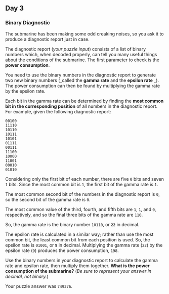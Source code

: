 ## Day 3

### Binary Diagnostic

The submarine has been making some odd creaking noises, so you ask it to produce a 
diagnostic report just in case.

The diagnostic report (_your puzzle input_) consists of a list of binary numbers 
which, when decoded properly, can tell you many useful things about the conditions 
of the submarine. The first parameter to check is the **power consumption**.

You need to use the binary numbers in the diagnostic report to generate two new binary 
numbers (_called the **gamma rate** and the **epsilon rate** _). The power consumption 
can then be found by multiplying the gamma rate by the epsilon rate.

Each bit in the gamma rate can be determined by finding the **most common bit in the 
corresponding position** of all numbers in the diagnostic report. For example, given 
the following diagnostic report:

```
00100
11110
10110
10111
10101
01111
00111
11100
10000
11001
00010
01010
```

Considering only the first bit of each number, there are five `0` bits and seven `1` 
bits. Since the most common bit is `1`, the first bit of the gamma rate is `1`.

The most common second bit of the numbers in the diagnostic report is `0`, so the 
second bit of the gamma rate is `0`.

The most common value of the third, fourth, and fifth bits are `1`, `1`, and `0`, 
respectively, and so the final three bits of the gamma rate are `110`.

So, the gamma rate is the binary number `10110`, or **`22`** in decimal.

The epsilon rate is calculated in a similar way; rather than use the most common 
bit, the least common bit from each position is used. So, the epsilon rate is `01001`, 
or **`9`** in decimal. Multiplying the gamma rate (`22`) by the epsilon rate (`9`) 
produces the power consumption, `198`.

Use the binary numbers in your diagnostic report to calculate the gamma rate and 
epsilon rate, then multiply them together. **What is the power consumption of the 
submarine?** (_Be sure to represent your answer in decimal, not binary._)

Your puzzle answer was `749376`.

